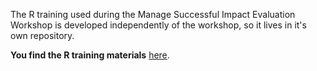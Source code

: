 The R training used during the Manage Successful Impact Evaluation Workshop is developed independently of the workshop, so it lives in it's own repository.

**You find the R training materials** [here](https://github.com/worldbank/dime-r-training).
